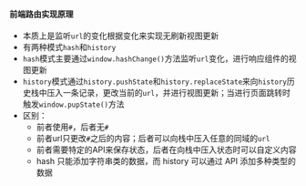 #### 前端路由实现原理
* 本质上是监听`url`的变化根据变化来实现无刷新视图更新
* 有两种模式`hash`和`history`
* `hash`模式主要通过`window.hashChange()`方法监听`url`变化，进行响应组件的视图更新
* `history`模式通过`history.pushState`和`history.replaceState`来向`history`历史栈中压入一条记录，更改当前的`url`，并进行视图更新；当进行页面跳转时触发`window.pupState()`方法
* 区别：
  * 前者使用`#`，后者无`#`
  * 前者url只更改`#`之后的内容；后者可以向栈中压入任意的同域的`url`
  * 前者需要特定的API来保存状态，后者在向栈中压入状态时可以自定义内容
  * hash 只能添加字符串类的数据，而 history 可以通过 API 添加多种类型的数据